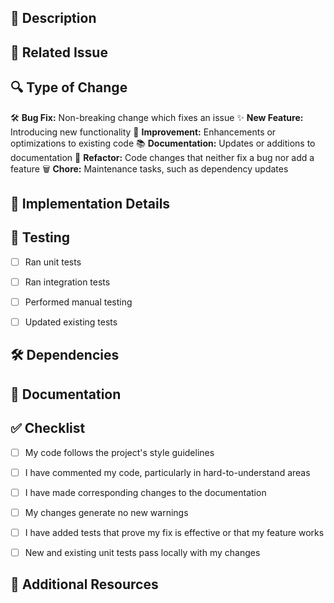 ## 📝 Description

<!--
Provide a clear and concise description of the changes introduced by this PR.
Explain the purpose and any relevant context.
-->

## 📌 Related Issue

<!--
Mention the issue number this PR addresses.
For example: 
Closes #123
-->

## 🔍 Type of Change

<!--
Please delete options that are not relevant.
-->
🛠️ **Bug Fix:** Non-breaking change which fixes an issue
✨ **New Feature:** Introducing new functionality
🧪 **Improvement:** Enhancements or optimizations to existing code
📚 **Documentation:** Updates or additions to documentation
🧹 **Refactor:** Code changes that neither fix a bug nor add a feature
🗑️ **Chore:** Maintenance tasks, such as dependency updates

## 🚀 Implementation Details

<!--
Provide details about how the changes were implemented.
Include any important design decisions or trade-offs.
-->

## 🧪 Testing

<!--
Describe the tests that you ran to verify your changes.
Provide instructions so that others can reproduce.
Include any relevant details for testing.
-->

- [ ] Ran unit tests
- [ ] Ran integration tests
- [ ] Performed manual testing
- [ ] Updated existing tests


## 🛠️ Dependencies

<!--
List any new dependencies added or existing ones updated.
For example:
- `pandas` from version 1.2 to 1.3
- New library: `seaborn` for enhanced visualization
-->

## 📄 Documentation

<!--
Specify if and how the documentation has been updated.
For example:
- Updated README with new setup instructions
- Added docstrings to new functions
-->

## ✅ Checklist

<!--
Please ensure you have completed the following tasks:
-->
- [ ] My code follows the project's style guidelines
- [ ] I have commented my code, particularly in hard-to-understand areas
- [ ] I have made corresponding changes to the documentation
- [ ] My changes generate no new warnings
- [ ] I have added tests that prove my fix is effective or that my feature works
- [ ] New and existing unit tests pass locally with my changes


## 🔗 Additional Resources

<!--
Provide any additional links or resources that are relevant to the PR.
For example:
- [Design Document](https://link-to-design-doc.com)
- [Related PR](https://github.com/user/repo/pull/456)
-->
